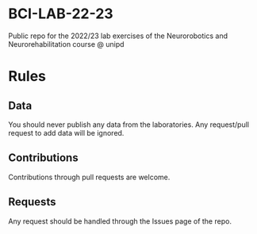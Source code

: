 # BCI-LAB-22-23
Public repo for the 2022/23 lab exercises of the Neurorobotics and Neurorehabilitation course @ unipd

# Rules

## Data

You should never publish any data from the laboratories. Any request/pull request to add data will be ignored.

## Contributions

Contributions through pull requests are welcome.

## Requests

Any request should be handled through the Issues page of the repo.
